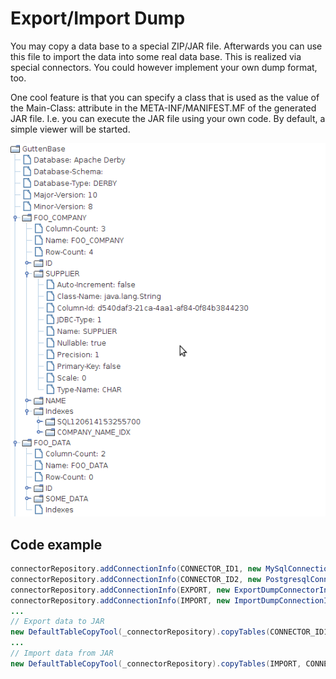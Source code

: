 # Export/Import Dump

You may copy a data base to a special ZIP/JAR file. Afterwards you can use this file to import the data into some real data base. This is realized via special connectors. You could however implement your own dump format, too.

One cool feature is that you can specify a class that is used as the value of the Main-Class: attribute in the META-INF/MANIFEST.MF of the generated JAR file. I.e. you can execute the JAR file using your own code. By default, a simple viewer will be started.

![JAR view](images/viewer.png)

## Code example

```java
connectorRepository.addConnectionInfo(CONNECTOR_ID1, new MySqlConnectionInfo());
connectorRepository.addConnectionInfo(CONNECTOR_ID2, new PostgresqlConnectionInfo());
connectorRepository.addConnectionInfo(EXPORT, new ExportDumpConnectorInfo(CONNECTOR_ID1, DATA_JAR));
connectorRepository.addConnectionInfo(IMPORT, new ImportDumpConnectionInfo(DATA_JAR));
...
// Export data to JAR
new DefaultTableCopyTool(_connectorRepository).copyTables(CONNECTOR_ID1, EXPORT);
...
// Import data from JAR
new DefaultTableCopyTool(_connectorRepository).copyTables(IMPORT, CONNECTOR_ID2);
```
